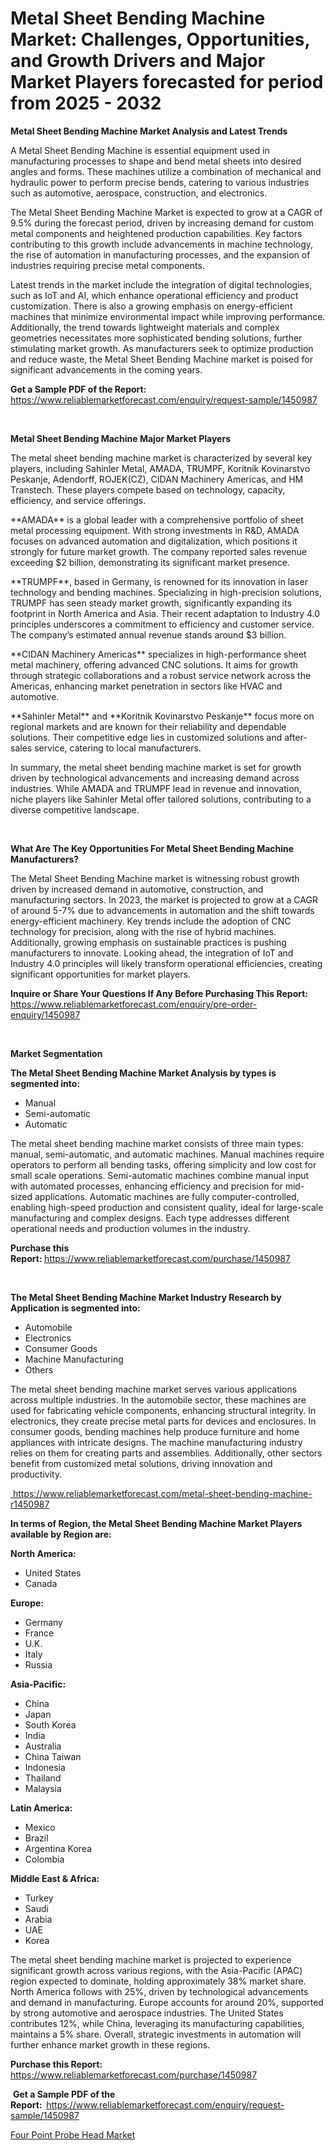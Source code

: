 <p><h1>Metal Sheet Bending Machine Market: Challenges, Opportunities, and Growth Drivers and Major Market Players forecasted for period from 2025 - 2032</h1></p><p><strong>Metal Sheet Bending Machine Market Analysis and Latest Trends</strong></p>
<p><p>A Metal Sheet Bending Machine is essential equipment used in manufacturing processes to shape and bend metal sheets into desired angles and forms. These machines utilize a combination of mechanical and hydraulic power to perform precise bends, catering to various industries such as automotive, aerospace, construction, and electronics.</p><p>The Metal Sheet Bending Machine Market is expected to grow at a CAGR of 9.5% during the forecast period, driven by increasing demand for custom metal components and heightened production capabilities. Key factors contributing to this growth include advancements in machine technology, the rise of automation in manufacturing processes, and the expansion of industries requiring precise metal components. </p><p>Latest trends in the market include the integration of digital technologies, such as IoT and AI, which enhance operational efficiency and product customization. There is also a growing emphasis on energy-efficient machines that minimize environmental impact while improving performance. Additionally, the trend towards lightweight materials and complex geometries necessitates more sophisticated bending solutions, further stimulating market growth. As manufacturers seek to optimize production and reduce waste, the Metal Sheet Bending Machine market is poised for significant advancements in the coming years.</p></p>
<p><strong>Get a Sample PDF of the Report:&nbsp;</strong> <a href="https://www.reliablemarketforecast.com/enquiry/request-sample/1450987?utm_campaign=2321&utm_medium=2&utm_source=Github&utm_content=ia&utm_term=17022025&utm_id=metal-sheet-bending-machine">https://www.reliablemarketforecast.com/enquiry/request-sample/1450987</a></p>
<p>&nbsp;</p>
<p><strong>Metal Sheet Bending Machine Major Market Players</strong></p>
<p><p>The metal sheet bending machine market is characterized by several key players, including Sahinler Metal, AMADA, TRUMPF, Koritnik Kovinarstvo Peskanje, Adendorff, ROJEK(CZ), CIDAN Machinery Americas, and HM Transtech. These players compete based on technology, capacity, efficiency, and service offerings.</p><p>**AMADA** is a global leader with a comprehensive portfolio of sheet metal processing equipment. With strong investments in R&D, AMADA focuses on advanced automation and digitalization, which positions it strongly for future market growth. The company reported sales revenue exceeding $2 billion, demonstrating its significant market presence.</p><p>**TRUMPF**, based in Germany, is renowned for its innovation in laser technology and bending machines. Specializing in high-precision solutions, TRUMPF has seen steady market growth, significantly expanding its footprint in North America and Asia. Their recent adaptation to Industry 4.0 principles underscores a commitment to efficiency and customer service. The company’s estimated annual revenue stands around $3 billion.</p><p>**CIDAN Machinery Americas** specializes in high-performance sheet metal machinery, offering advanced CNC solutions. It aims for growth through strategic collaborations and a robust service network across the Americas, enhancing market penetration in sectors like HVAC and automotive.</p><p>**Sahinler Metal** and **Koritnik Kovinarstvo Peskanje** focus more on regional markets and are known for their reliability and dependable solutions. Their competitive edge lies in customized solutions and after-sales service, catering to local manufacturers.</p><p>In summary, the metal sheet bending machine market is set for growth driven by technological advancements and increasing demand across industries. While AMADA and TRUMPF lead in revenue and innovation, niche players like Sahinler Metal offer tailored solutions, contributing to a diverse competitive landscape.</p></p>
<p>&nbsp;</p>
<p><strong>What Are The Key Opportunities For Metal Sheet Bending Machine Manufacturers?</strong></p>
<p><p>The Metal Sheet Bending Machine market is witnessing robust growth driven by increased demand in automotive, construction, and manufacturing sectors. In 2023, the market is projected to grow at a CAGR of around 5-7% due to advancements in automation and the shift towards energy-efficient machinery. Key trends include the adoption of CNC technology for precision, along with the rise of hybrid machines. Additionally, growing emphasis on sustainable practices is pushing manufacturers to innovate. Looking ahead, the integration of IoT and Industry 4.0 principles will likely transform operational efficiencies, creating significant opportunities for market players.</p></p>
<p><strong>Inquire or Share Your Questions If Any Before Purchasing This Report:</strong> <a href="https://www.reliablemarketforecast.com/enquiry/pre-order-enquiry/1450987?utm_campaign=2321&utm_medium=2&utm_source=Github&utm_content=ia&utm_term=17022025&utm_id=metal-sheet-bending-machine">https://www.reliablemarketforecast.com/enquiry/pre-order-enquiry/1450987</a></p>
<p>&nbsp;</p>
<p><strong>Market Segmentation</strong></p>
<p><strong>The Metal Sheet Bending Machine Market Analysis by types is segmented into:</strong></p>
<p><ul><li>Manual</li><li>Semi-automatic</li><li>Automatic</li></ul></p>
<p><p>The metal sheet bending machine market consists of three main types: manual, semi-automatic, and automatic machines. Manual machines require operators to perform all bending tasks, offering simplicity and low cost for small scale operations. Semi-automatic machines combine manual input with automated processes, enhancing efficiency and precision for mid-sized applications. Automatic machines are fully computer-controlled, enabling high-speed production and consistent quality, ideal for large-scale manufacturing and complex designs. Each type addresses different operational needs and production volumes in the industry.</p></p>
<p><strong>Purchase this Report:&nbsp;</strong><a href="https://www.reliablemarketforecast.com/purchase/1450987?utm_campaign=2321&utm_medium=2&utm_source=Github&utm_content=ia&utm_term=17022025&utm_id=metal-sheet-bending-machine">https://www.reliablemarketforecast.com/purchase/1450987</a></p>
<p>&nbsp;</p>
<p><strong>The Metal Sheet Bending Machine Market Industry Research by Application is segmented into:</strong></p>
<p><ul><li>Automobile</li><li>Electronics</li><li>Consumer Goods</li><li>Machine Manufacturing</li><li>Others</li></ul></p>
<p><p>The metal sheet bending machine market serves various applications across multiple industries. In the automobile sector, these machines are used for fabricating vehicle components, enhancing structural integrity. In electronics, they create precise metal parts for devices and enclosures. In consumer goods, bending machines help produce furniture and home appliances with intricate designs. The machine manufacturing industry relies on them for creating parts and assemblies. Additionally, other sectors benefit from customized metal solutions, driving innovation and productivity.</p></p>
<p><a href="https://www.reliablemarketforecast.com/metal-sheet-bending-machine-r1450987?utm_campaign=2321&utm_medium=2&utm_source=Github&utm_content=ia&utm_term=17022025&utm_id=metal-sheet-bending-machine">&nbsp;https://www.reliablemarketforecast.com/metal-sheet-bending-machine-r1450987</a></p>
<p><strong>In terms of Region, the Metal Sheet Bending Machine Market Players available by Region are:</strong></p>
<p>
    <p> <strong> North America: </strong>
        <ul>
            <li>United States</li>
            <li>Canada</li>
        </ul>
        </p> 
    <p> <strong> Europe: </strong>
        <ul>
            <li>Germany</li>
            <li>France</li>
            <li>U.K.</li>
            <li>Italy</li>
            <li>Russia</li>
        </ul>
        </p> 
    <p> <strong> Asia-Pacific: </strong>
        <ul>
            <li>China</li>
            <li>Japan</li>
            <li>South Korea</li>
            <li>India</li>
            <li>Australia</li>
            <li>China Taiwan</li>
            <li>Indonesia</li>
            <li>Thailand</li>
            <li>Malaysia</li>
        </ul>
        </p> 
    <p> <strong> Latin America: </strong>
        <ul>
            <li>Mexico</li>
            <li>Brazil</li>
            <li>Argentina Korea</li>
            <li>Colombia</li>
        </ul>
        </p> 
    <p> <strong> Middle East & Africa: </strong>
        <ul>
            <li>Turkey</li>
            <li>Saudi</li>
            <li>Arabia</li>
            <li>UAE</li>
            <li>Korea</li>
        </ul>
    </p>
    </p>
<p><p>The metal sheet bending machine market is projected to experience significant growth across various regions, with the Asia-Pacific (APAC) region expected to dominate, holding approximately 38% market share. North America follows with 25%, driven by technological advancements and demand in manufacturing. Europe accounts for around 20%, supported by strong automotive and aerospace industries. The United States contributes 12%, while China, leveraging its manufacturing capabilities, maintains a 5% share. Overall, strategic investments in automation will further enhance market growth in these regions.</p></p>
<p><strong>Purchase this Report: </strong><a href="https://www.reliablemarketforecast.com/purchase/1450987?utm_campaign=2321&utm_medium=2&utm_source=Github&utm_content=ia&utm_term=17022025&utm_id=metal-sheet-bending-machine">https://www.reliablemarketforecast.com/purchase/1450987</a></p>
<p>&nbsp;<strong>Get a Sample PDF of the Report:&nbsp;&nbsp;</strong><a href="https://www.reliablemarketforecast.com/enquiry/request-sample/1450987?utm_campaign=2321&utm_medium=2&utm_source=Github&utm_content=ia&utm_term=17022025&utm_id=metal-sheet-bending-machine">https://www.reliablemarketforecast.com/enquiry/request-sample/1450987</a></p>
<p><strong></strong></p>
<p><p><a href="https://github.com/ovtkosle/Market-Research-Report-List-1/blob/main/four-point-probe-head-market.md?utm_campaign=2321&utm_medium=2&utm_source=Github&utm_content=ia&utm_term=17022025&utm_id=metal-sheet-bending-machine">Four Point Probe Head Market</a></p></p>